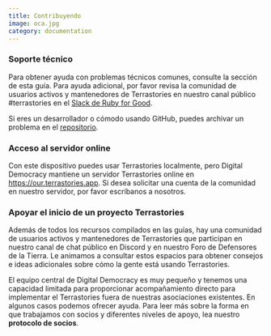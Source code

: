 ```yaml
---
title: Contribuyendo
image: oca.jpg
category: documentation
---
```


### Soporte técnico

Para obtener ayuda con problemas técnicos comunes, consulte la sección de esta guía. Para ayuda adicional, por favor revisa la comunidad de usuarios activos y mantenedores de Terrastories en nuestro canal público #terrastories en el [Slack de Ruby for Good](https://rubyforgood.slack.com/join/shared_invite/zt-1kfeimohe-KL~~~6Lkof7G94_7Ojd_Hw#/shared-invite/email).

Si eres un desarrollador o cómodo usando GitHub, puedes archivar un problema en el [repositorio](https://github.com/terrastories/terrastories).

### Acceso al servidor online

Con este dispositivo puedes usar Terrastories localmente, pero Digital Democracy mantiene un servidor Terrastories online en https://our.terrastories.app. Si desea solicitar una cuenta de la comunidad en nuestro servidor, por favor escríbanos a nosotros.

### Apoyar el inicio de un proyecto Terrastories

Además de todos los recursos compilados en las guías, hay una comunidad de usuarios activos y mantenedores de Terrastories que participan en nuestro canal de chat público en Discord y en nuestro Foro de Defensores de la Tierra. Le animamos a consultar estos espacios para obtener consejos e ideas adicionales sobre cómo la gente está usando Terrastories.

<app-button :color="true" link="https://forum.earthdefenderstoolkit.com/" text="EDT Forum"></app-button>

<app-button font="white" color="#7289DA" link="https://discord.gg/KWRFDh3v73" text="Discord"></app-button>

El equipo central de Digital Democracy es muy pequeño y tenemos una capacidad limitada para proporcionar acompañamiento directo para implementar el Terrastories fuera de nuestras asociaciones existentes. En algunos casos podemos ofrecer ayuda. Para leer más sobre la forma en que trabajamos con socios y diferentes niveles de apoyo, lea nuestro **protocolo de socios**.

<app-button color="rgb(26, 162, 212)" link="https://drive.google.com/file/d/1c9C1-6v1EHKnfrYDsBn3VNu5qS_pUNMC/view" text="Partner protocol"></app-button>
